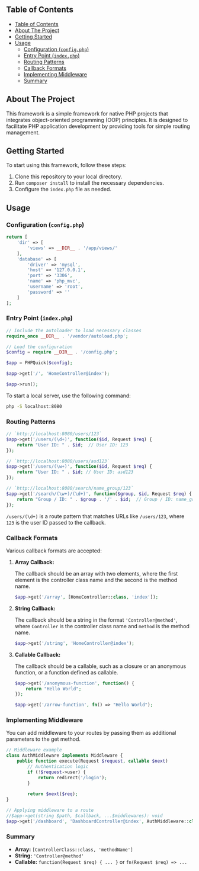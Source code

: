 <!-- TABLE OF CONTENTS -->
## Table of Contents

- [Table of Contents](#table-of-contents)
- [About The Project](#about-the-project)
- [Getting Started](#getting-started)
- [Usage](#usage)
  - [Configuration (`config.php`)](#configuration-configphp)
  - [Entry Point (`index.php`)](#entry-point-indexphp)
  - [Routing Patterns](#routing-patterns)
  - [Callback Formats](#callback-formats)
  - [Implementing Middleware](#implementing-middleware)
  - [Summary](#summary)

<!-- ABOUT THE PROJECT -->
## About The Project
<!-- Add a brief description about the project here -->
This framework is a simple framework for native PHP projects that integrates object-oriented programming (OOP) principles. It is designed to facilitate PHP application development by providing tools for simple routing management.

<!-- GETTING STARTED -->
## Getting Started
<!-- Add instructions on how to get started with the project here -->
To start using this framework, follow these steps:

1. Clone this repository to your local directory.
2. Run `composer install` to install the necessary dependencies.
3. Configure the `index.php` file as needed.

<!-- USAGE EXAMPLES -->
## Usage
### Configuration (`config.php`)
```php
return [
    'dir' => [
        'views' => __DIR__ . '/app/views/'
    ],
    'database' => [
        'driver' => 'mysql',
        'host' => '127.0.0.1',
        'port' => '3306',
        'name' => 'php_mvc',
        'username' => 'root',
        'password' => ''
    ]   
];
```

### Entry Point (`index.php`)
```php
// Include the autoloader to load necessary classes
require_once __DIR__ . '/vendor/autoload.php';

// Load the configuration
$config = require __DIR__ . '/config.php';

$app = PHPQuick($config);

$app->get('/', 'HomeController@index');

$app->run();
```

To start a local server, use the following command:
```bash
php -S localhost:8080
```

### Routing Patterns
```php
// `http://localhost:8080/users/123`
$app->get('/users/(\d+)', function($id, Request $req) {
    return "User ID: " . $id;  // User ID: 123
});

// `http://localhost:8080/users/asd123`
$app->get('/users/(\w+)', function($id, Request $req) {
    return "User ID: " . $id; // User ID: asd123
});

// `http://localhost:8080/search/name_group/123`
$app->get('/search/(\w+)/(\d+)', function($group, $id, Request $req) {
    return "Group / ID: " . $group . '/' . $id;  // Group / ID: name_group/123
});
```

`/users/(\d+)` is a route pattern that matches URLs like `/users/123`, where `123` is the user ID passed to the callback.

### Callback Formats
Various callback formats are accepted:

1. **Array Callback:**

    The callback should be an array with two elements, where the first element is the controller class name and the second is the method name.

    ```php
    $app->get('/array', [HomeController::class, 'index']);
    ```

2. **String Callback:**

    The callback should be a string in the format `'Controller@method'`, where `Controller` is the controller class name and `method` is the method name.

    ```php
    $app->get('/string', 'HomeController@index');
    ```

3. **Callable Callback:**

    The callback should be a callable, such as a closure or an anonymous function, or a function defined as callable.

    ```php
    $app->get('/anonymous-function', function() {
        return "Hello World";
    });
    
    $app->get('/arrow-function', fn() => "Hello World");
    ```
### Implementing Middleware
You can add middleware to your routes by passing them as additional parameters to the get method.

```php
// Middleware example
class AuthMiddleware implements Middleware {
    public function execute(Request $request, callable $next)
        // Authentication logic
        if (!$request->user) {
            return redirect('/login');
        }
        
        return $next($req);
}

// Applying middleware to a route
//$app->get(string $path, $callback, ...$middlewares): void
$app->get('/dashboard', 'DashboardController@index', AuthMiddleware::class);

```

### Summary

- **Array:** `[ControllerClass::class, 'methodName']`
- **String:** `'Controller@method'`
- **Callable:** `function(Request $req) { ... }` or `fn(Request $req) => ...`